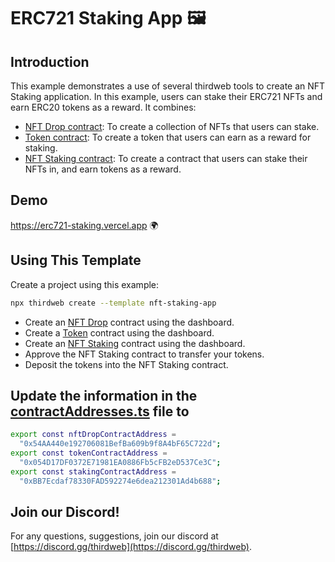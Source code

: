 # ERC721 Staking App 🖼
## Introduction

This example demonstrates a use of several thirdweb tools to create an NFT Staking application. In this example, users can stake their ERC721 NFTs and earn ERC20 tokens as a reward. It combines:

- [NFT Drop contract](https://thirdweb.com/thirdweb.eth/DropERC721): To create a collection of NFTs that users can stake.
- [Token contract](https://thirdweb.com/thirdweb.eth/TokenERC20): To create a token that users can earn as a reward for staking.
- [NFT Staking contract](https://thirdweb.com/thirdweb.eth/NFTStake): To create a contract that users can stake their NFTs in, and earn tokens as a reward.

## Demo
https://erc721-staking.vercel.app 🌍

## Using This Template

Create a project using this example:

```bash
npx thirdweb create --template nft-staking-app
```

- Create an [NFT Drop](https://thirdweb.com/thirdweb.eth/DropERC721) contract using the dashboard.
- Create a [Token](https://thirdweb.com/thirdweb.eth/TokenERC20) contract using the dashboard.
- Create an [NFT Staking](https://thirdweb.com/thirdweb.eth/NFTStake) contract using the dashboard.
- Approve the NFT Staking contract to transfer your tokens.
- Deposit the tokens into the NFT Staking contract.

## Update the information in the [contractAddresses.ts](./consts/contractAddresses.ts) file to

```bash
export const nftDropContractAddress =
  "0x54AA440e192706081BefBa609b9f8A4bF65C722d";
export const tokenContractAddress =
  "0x054D17DF0372E71981EA0886Fb5cFB2eD537Ce3C";
export const stakingContractAddress =
  "0xBB7Ecdaf78330FAD592274e6dea212301Ad4b688";
```

## Join our Discord!

For any questions, suggestions, join our discord at [https://discord.gg/thirdweb](https://discord.gg/thirdweb).
